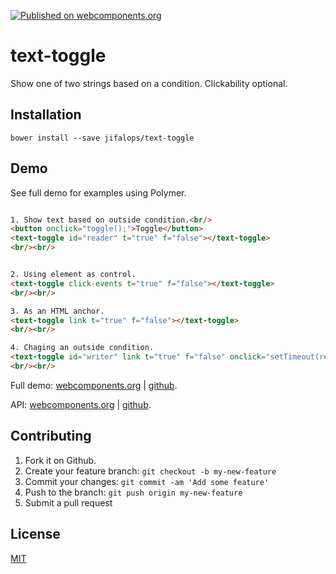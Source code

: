 [![Published on webcomponents.org](https://img.shields.io/badge/webcomponents.org-published-blue.svg)](https://www.webcomponents.org/element/jifalops/text-toggle)

# text-toggle
Show one of two strings based on a condition. Clickability optional.

## Installation

```
bower install --save jifalops/text-toggle
```

## Demo
See full demo for examples using Polymer.
<!--
```
<custom-element-demo>
  <template is="dom-bind">
    <script src="../webcomponentsjs/webcomponents-lite.js"></script>
    <link rel="import" href="text-toggle.html">
    <style>
      text-toggle {
        font-weight: bold;
        font-family: 'monospace';
      }
    </style>
    <next-code-block></next-code-block>
    <script>
      var reader = document.getElementById('reader');
      var writer = document.getElementById('writer');
      var cond = false;
      function toggle() {
        cond = !cond;
        reader.cond = cond;
        writer.cond = cond; // To mimic Polymer example
      }
      function read() {
        cond = writer.cond;
        reader.cond = cond;
      }
    </script>
  </template>
</custom-element-demo>
```
-->

```html

1. Show text based on outside condition.<br/>
<button onclick="toggle();">Toggle</button>
<text-toggle id="reader" t="true" f="false"></text-toggle>
<br/><br/>


2. Using element as control.
<text-toggle click-events t="true" f="false"></text-toggle>
<br/><br/>

3. As an HTML anchor.
<text-toggle link t="true" f="false"></text-toggle>
<br/><br/>

4. Chaging an outside condition.
<text-toggle id="writer" link t="true" f="false" onclick="setTimeout(read());"></text-toggle>
<br/><br/>
```

Full demo:
[webcomponents.org](https://www.webcomponents.org/element/jifalops/text-toggle/demo/demo/index.html)
| [github](https://jifalops.github.io/text-toggle/components/text-toggle/demo/).

API: [webcomponents.org](https://www.webcomponents.org/element/jifalops/text-toggle/text-toggle)
| [github](https://jifalops.github.io/text-toggle).

## Contributing

1. Fork it on Github.
2. Create your feature branch: `git checkout -b my-new-feature`
3. Commit your changes: `git commit -am 'Add some feature'`
4. Push to the branch: `git push origin my-new-feature`
5. Submit a pull request

## License

[MIT](https://opensource.org/licenses/MIT)
